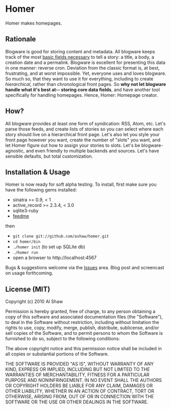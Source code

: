 # Homer

Homer makes homepages. 

## Rationale

Blogware is good for storing content and metadata. All blogware keeps track of the most [basic fields necessary](http://en.wikipedia.org/wiki/Blog_software#Post_and_comment_management) to tell a story: a title, a body, a creation date and a permalink. Blogware is excellent for presenting this data in one manner: reverse cron. Deviation from the classic format is, at best, frustrating, and at worst impossible. Yet, everyone uses and loves blogware. So much so, that they want to use it for everything, including to create *hierarchical*, rather than chronological front pages. So **why not let blogware handle what it's best at-- storing core data fields**, and have another tool specifically for handling homepages. Hence, Homer: Homepage creator. 

## How?

All blogware provides at least one form of syndication: RSS, Atom, etc. Let's parse those feeds, and create lists of stories so you can select where each story should live on a hierarchical front page. Let's also let you style your front page however you want, create the number of "slots" you want, and let Homer figure out how to assign your stories to slots. Let's be blogware-agnostic, and even friendly to multiple backends and sources. Let's have sensible defaults, but total customization.

## Installation & Usage

Homer is now ready for soft alpha testing. To install, first make sure you have the following gems installed: 

* sinatra >= 0.9, < 1 
* active_record >= 2.3.4, < 3.0
* sqlite3-ruby 
* [feedme](http://rubygems.org/gems/feedme)

then

* `git clone git://github.com/ashaw/homer.git`
* `cd homer/bin`
* `./homer init` (to set up SQLite db)
* `./homer run`
* open a browser to http://localhost:4567

Bugs & suggestions welcome via the [Issues](http://github.com/ashaw/homer/issues) area. Blog post and screencast on usage forthcoming. 

## License (MIT)

Copyright (c) 2010 Al Shaw

Permission is hereby granted, free of charge, to any person obtaining a copy of this software and associated documentation files (the "Software"), to deal in the Software without restriction, including without limitation the rights to use, copy, modify, merge, publish, distribute, sublicense, and/or sell copies of the Software, and to permit persons to whom the Software is furnished to do so, subject to the following conditions:

The above copyright notice and this permission notice shall be included in all copies or substantial portions of the Software.

THE SOFTWARE IS PROVIDED "AS IS", WITHOUT WARRANTY OF ANY KIND, EXPRESS OR IMPLIED, INCLUDING BUT NOT LIMITED TO THE WARRANTIES OF MERCHANTABILITY, FITNESS FOR A PARTICULAR PURPOSE AND NONINFRINGEMENT. IN NO EVENT SHALL THE AUTHORS OR COPYRIGHT HOLDERS BE LIABLE FOR ANY CLAIM, DAMAGES OR OTHER LIABILITY, WHETHER IN AN ACTION OF CONTRACT, TORT OR OTHERWISE, ARISING FROM, OUT OF OR IN CONNECTION WITH THE SOFTWARE OR THE USE OR OTHER DEALINGS IN THE SOFTWARE.